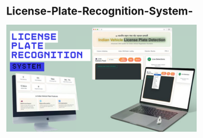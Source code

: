 # License-Plate-Recognition-System-

![image alt](https://raw.githubusercontent.com/akasar17/License-Plate-Recognition-System-/refs/heads/main/Li.png)
